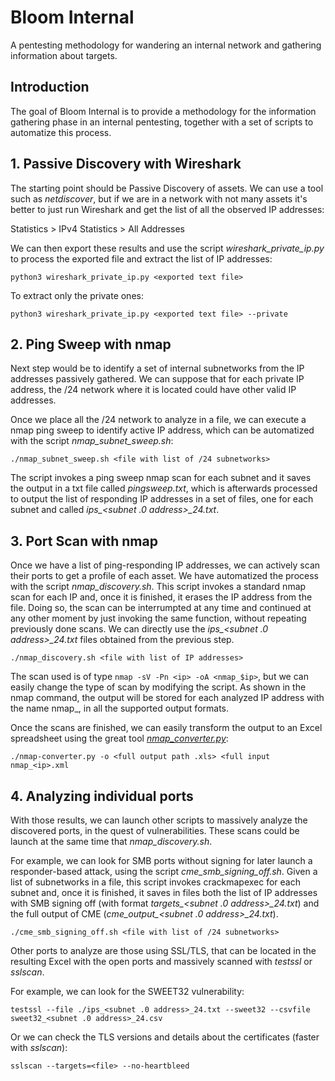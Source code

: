 # Bloom Internal
A pentesting methodology for wandering an internal network and gathering information about targets.

## Introduction

The goal of Bloom Internal is to provide a methodology for the information gathering phase in an internal pentesting, together with a set of scripts to automatize this process.

## 1. Passive Discovery with Wireshark

The starting point should be Passive Discovery of assets. We can use a tool such as *netdiscover*, but if we are in a network with not many assets it's better to just run Wireshark and get the list of all the observed IP addresses:

Statistics > IPv4 Statistics > All Addresses

We can then export these results and use the script *wireshark_private_ip.py* to process the exported file and extract the list of IP addresses:

```
python3 wireshark_private_ip.py <exported text file>
```

To extract only the private ones:

```
python3 wireshark_private_ip.py <exported text file> --private
```

## 2. Ping Sweep with nmap

Next step would be to identify a set of internal subnetworks from the IP addresses passively gathered. We can suppose that for each private IP address, the /24 network where it is located could have other valid IP addresses.

Once we place all the /24 network to analyze in a file, we can execute a nmap ping sweep to identify active IP address, which can be automatized with the script *nmap_subnet_sweep.sh*:

```
./nmap_subnet_sweep.sh <file with list of /24 subnetworks>
```

The script invokes a ping sweep nmap scan for each subnet and it saves the output in a txt file called *pingsweep.txt*, which is afterwards processed to output the list of responding IP addresses in a set of files, one for each subnet and called *ips_<subnet .0 address>_24.txt*.

## 3. Port Scan with nmap

Once we have a list of ping-responding IP addresses, we can actively scan their ports to get a profile of each asset. We have automatized the process with the script *nmap_discovery.sh*. This script invokes a standard nmap scan for each IP and, once it is finished, it erases the IP address from the file. Doing so, the scan can be interrumpted at any time and continued at any other moment by just invoking the same function, without repeating previously done scans. We can directly use the *ips_<subnet .0 address>_24.txt* files obtained from the previous step.

```
./nmap_discovery.sh <file with list of IP addresses>
```

The scan used is of type `nmap -sV -Pn <ip> -oA <nmap_$ip>`, but we can easily change the type of scan by modifying the script. As shown in the nmap command, the output will be stored for each analyzed IP address with the name nmap_<ip>, in all the supported output formats.

Once the scans are finished, we can easily transform the output to an Excel spreadsheet using the great tool [*nmap_converter.py*](https://github.com/mrschyte/nmap-converter):

```
./nmap-converter.py -o <full output path .xls> <full input nmap_<ip>.xml 
```

## 4. Analyzing individual ports

With those results, we can launch other scripts to massively analyze the discovered ports, in the quest of vulnerabilities. These scans could be launch at the same time that *nmap_discovery.sh*.

For example, we can look for SMB ports without signing for later launch a responder-based attack, using the script *cme_smb_signing_off.sh*. Given a list of subnetworks in a file, this script invokes crackmapexec for each subnet and, once it is finished, it saves in files both the list of IP addresses with SMB signing off (with format *targets_<subnet .0 address>_24.txt*) and the full output of CME (*cme_output_<subnet .0 address>_24.txt*).

```
./cme_smb_signing_off.sh <file with list of /24 subnetworks>
```

Other ports to analyze are those using SSL/TLS, that can be located in the resulting Excel with the open ports and massively scanned with *testssl* or *sslscan*.

For example, we can look for the SWEET32 vulnerability:

```
testssl --file ./ips_<subnet .0 address>_24.txt --sweet32 --csvfile sweet32_<subnet .0 address>_24.csv
```

Or we can check the TLS versions and details about the certificates (faster with *sslscan*):

```
sslscan --targets=<file> --no-heartbleed
```
